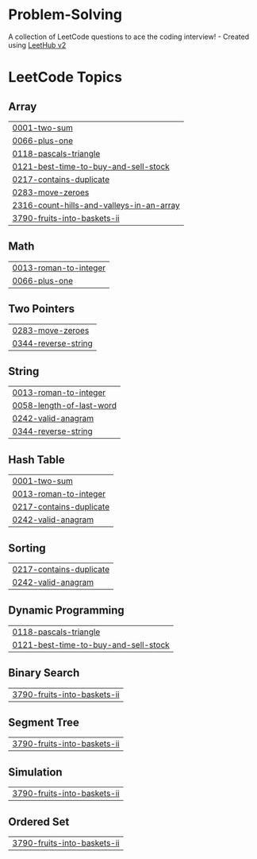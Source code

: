 # Problem-Solving
A collection of LeetCode questions to ace the coding interview! - Created using [LeetHub v2](https://github.com/arunbhardwaj/LeetHub-2.0)

<!---LeetCode Topics Start-->
# LeetCode Topics
## Array
|  |
| ------- |
| [0001-two-sum](https://github.com/Mo7amed3bdelghany/Problem-Solving/tree/master/0001-two-sum) |
| [0066-plus-one](https://github.com/Mo7amed3bdelghany/Problem-Solving/tree/master/0066-plus-one) |
| [0118-pascals-triangle](https://github.com/Mo7amed3bdelghany/Problem-Solving/tree/master/0118-pascals-triangle) |
| [0121-best-time-to-buy-and-sell-stock](https://github.com/Mo7amed3bdelghany/Problem-Solving/tree/master/0121-best-time-to-buy-and-sell-stock) |
| [0217-contains-duplicate](https://github.com/Mo7amed3bdelghany/Problem-Solving/tree/master/0217-contains-duplicate) |
| [0283-move-zeroes](https://github.com/Mo7amed3bdelghany/Problem-Solving/tree/master/0283-move-zeroes) |
| [2316-count-hills-and-valleys-in-an-array](https://github.com/Mo7amed3bdelghany/Problem-Solving/tree/master/2316-count-hills-and-valleys-in-an-array) |
| [3790-fruits-into-baskets-ii](https://github.com/Mo7amed3bdelghany/Problem-Solving/tree/master/3790-fruits-into-baskets-ii) |
## Math
|  |
| ------- |
| [0013-roman-to-integer](https://github.com/Mo7amed3bdelghany/Problem-Solving/tree/master/0013-roman-to-integer) |
| [0066-plus-one](https://github.com/Mo7amed3bdelghany/Problem-Solving/tree/master/0066-plus-one) |
## Two Pointers
|  |
| ------- |
| [0283-move-zeroes](https://github.com/Mo7amed3bdelghany/Problem-Solving/tree/master/0283-move-zeroes) |
| [0344-reverse-string](https://github.com/Mo7amed3bdelghany/Problem-Solving/tree/master/0344-reverse-string) |
## String
|  |
| ------- |
| [0013-roman-to-integer](https://github.com/Mo7amed3bdelghany/Problem-Solving/tree/master/0013-roman-to-integer) |
| [0058-length-of-last-word](https://github.com/Mo7amed3bdelghany/Problem-Solving/tree/master/0058-length-of-last-word) |
| [0242-valid-anagram](https://github.com/Mo7amed3bdelghany/Problem-Solving/tree/master/0242-valid-anagram) |
| [0344-reverse-string](https://github.com/Mo7amed3bdelghany/Problem-Solving/tree/master/0344-reverse-string) |
## Hash Table
|  |
| ------- |
| [0001-two-sum](https://github.com/Mo7amed3bdelghany/Problem-Solving/tree/master/0001-two-sum) |
| [0013-roman-to-integer](https://github.com/Mo7amed3bdelghany/Problem-Solving/tree/master/0013-roman-to-integer) |
| [0217-contains-duplicate](https://github.com/Mo7amed3bdelghany/Problem-Solving/tree/master/0217-contains-duplicate) |
| [0242-valid-anagram](https://github.com/Mo7amed3bdelghany/Problem-Solving/tree/master/0242-valid-anagram) |
## Sorting
|  |
| ------- |
| [0217-contains-duplicate](https://github.com/Mo7amed3bdelghany/Problem-Solving/tree/master/0217-contains-duplicate) |
| [0242-valid-anagram](https://github.com/Mo7amed3bdelghany/Problem-Solving/tree/master/0242-valid-anagram) |
## Dynamic Programming
|  |
| ------- |
| [0118-pascals-triangle](https://github.com/Mo7amed3bdelghany/Problem-Solving/tree/master/0118-pascals-triangle) |
| [0121-best-time-to-buy-and-sell-stock](https://github.com/Mo7amed3bdelghany/Problem-Solving/tree/master/0121-best-time-to-buy-and-sell-stock) |
## Binary Search
|  |
| ------- |
| [3790-fruits-into-baskets-ii](https://github.com/Mo7amed3bdelghany/Problem-Solving/tree/master/3790-fruits-into-baskets-ii) |
## Segment Tree
|  |
| ------- |
| [3790-fruits-into-baskets-ii](https://github.com/Mo7amed3bdelghany/Problem-Solving/tree/master/3790-fruits-into-baskets-ii) |
## Simulation
|  |
| ------- |
| [3790-fruits-into-baskets-ii](https://github.com/Mo7amed3bdelghany/Problem-Solving/tree/master/3790-fruits-into-baskets-ii) |
## Ordered Set
|  |
| ------- |
| [3790-fruits-into-baskets-ii](https://github.com/Mo7amed3bdelghany/Problem-Solving/tree/master/3790-fruits-into-baskets-ii) |
<!---LeetCode Topics End-->